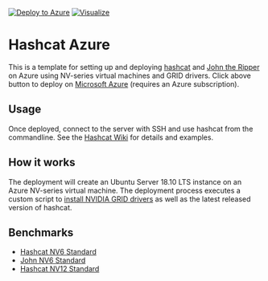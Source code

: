 [![Deploy to Azure](https://azuredeploy.net/deploybutton.svg)](https://portal.azure.com/#create/Microsoft.Template/uri/https%3A%2F%2Fraw.githubusercontent.com%2Fcarlmon%2FHashcat-Azure%2Fmaster%2Fazuredeploy.json) [![Visualize](http://armviz.io/visualizebutton.png)](http://armviz.io/#?load=https%3A%2F%2Fraw.githubusercontent.com%2Fcarlmon%2FHashcat-Azure%2Fmaster%2Fazuredeploy.json)

# Hashcat Azure

This is a template for setting up and deploying [hashcat](https://hashcat.net/) and [John the Ripper](https://www.openwall.com/john/) on Azure using NV-series virtual machines and GRID drivers. Click above button to deploy on [Microsoft Azure](https://azure.microsoft.com/) (requires an Azure subscription).

## Usage
Once deployed, connect to the server with SSH and use hashcat from the commandline. See the [Hashcat Wiki](https://hashcat.net/wiki/) for details and examples.

## How it works
The deployment will create an Ubuntu Server 18.10 LTS instance on an Azure NV-series virtual machine. The deployment process executes a custom script to [install NVIDIA GRID drivers](https://docs.microsoft.com/en-us/azure/virtual-machines/linux/n-series-driver-setup#install-grid-drivers-on-nv-or-nvv2-series-vms) as well as the latest released version of hashcat.

## Benchmarks
* [Hashcat NV6 Standard](benchmarks/Hashcat_Standard_NV6.txt)
* [John NV6 Standard](benchmarks/John_Standard_NV6.txt)
* [Hashcat NV12 Standard](benchmarks/Hashcat_Standard_NV12.txt)
